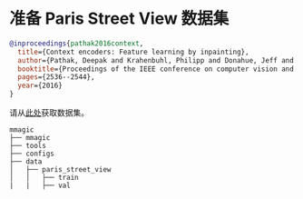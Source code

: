 # 准备 Paris Street View 数据集

<!-- [DATASET] -->

```bibtex
@inproceedings{pathak2016context,
  title={Context encoders: Feature learning by inpainting},
  author={Pathak, Deepak and Krahenbuhl, Philipp and Donahue, Jeff and Darrell, Trevor and Efros, Alexei A},
  booktitle={Proceedings of the IEEE conference on computer vision and pattern recognition},
  pages={2536--2544},
  year={2016}
}
```

请从[此处](https://github.com/pathak22/context-encoder/issues/24)获取数据集。

```text
mmagic
├── mmagic
├── tools
├── configs
├── data
│   ├── paris_street_view
│   │   ├── train
|   |   ├── val

```
